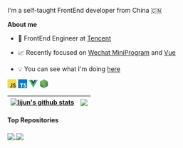 
I'm a self-taught FrontEnd developer from China 🇨🇳

**About me**

- 💼 FrontEnd Engineer at [Tencent](https://www.tencent.com/)

- 📈 Recently focused on [Wechat MiniProgram](https://developers.weixin.qq.com/miniprogram/dev/framework/) and [Vue](https://vuejs.org/)

- 💡 You can see what I'm doing [here](https://projects.anyhub.com)

<code><img height="20" alt="javascript" src="https://raw.githubusercontent.com/github/explore/80688e429a7d4ef2fca1e82350fe8e3517d3494d/topics/javascript/javascript.png"></code>
<code><img height="20" alt="typescript" src="https://raw.githubusercontent.com/github/explore/80688e429a7d4ef2fca1e82350fe8e3517d3494d/topics/typescript/typescript.png"></code>
<code><img height="20" alt="vue" src="https://raw.githubusercontent.com/github/explore/80688e429a7d4ef2fca1e82350fe8e3517d3494d/topics/vue/vue.png"></code>
<code><img height="20" alt="nodejs" src="https://raw.githubusercontent.com/github/explore/80688e429a7d4ef2fca1e82350fe8e3517d3494d/topics/nodejs/nodejs.png"></code>    


| <a href="https://github.com/LeeJim?tab=repositories&q=&type=&language=&sort=stargazers"><img align="center" src="https://github-readme-stats.vercel.app/api?username=LeeJim&show_icons=true&include_all_commits=true&theme=buefy&hide_border=true" alt="lijun's github stats" /></a> | <a href="https://github.com/LeeJim?tab=repositories&q=&type=&language=&sort=stargazers"><img align="center" src="https://github-readme-stats.vercel.app/api/top-langs/?username=LeeJim&layout=compact&theme=buefy&hide_border=true" /></a> |
| ------------- | ------------- |

#### Top Repositories

<a href="https://github.com/Tencent/tdesign-miniprogram">
  <img align="center" src="https://github-readme-stats.vercel.app/api/pin/?username=Tencent&repo=tdesign-miniprogram&theme=buefy" />
</a>

<a href="https://github.com/LeeJim/HowToCookOnMiniprogram">
  <img align="center" src="https://github-readme-stats.vercel.app/api/pin/?username=LeeJim&repo=HowToCookOnMiniprogram&theme=buefy" />
</a>